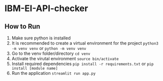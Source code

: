 # IBM-EI-API-checker


## How to Run
1. Make sure python is installed
2. It is recommended to create a virtual environment for the project
`python3 -m venv venv` or `python -m venv venv`
3. Go to the venv folder/directory
`cd venv`
4. Activate the virutal environment
`source bin/activate`
5. Install required dependencies
`pip install -r requirements.txt` or `pip install [module name]`
6. Run the application
`streamlit run app.py`
